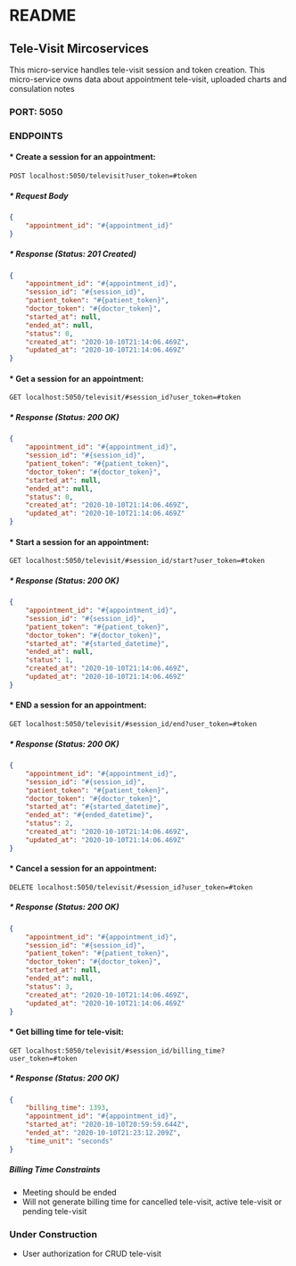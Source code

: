 # README

## Tele-Visit Mircoservices
This micro-service handles tele-visit session and token creation. This micro-service owns data about appointment tele-visit, uploaded charts and consulation notes

### PORT: 5050

### ENDPOINTS
#### * Create a session for an appointment: 
    POST localhost:5050/televisit?user_token=#token

##### * Request Body

```JSON
{
    "appointment_id": "#{appointment_id}"
}
```

##### * Response (Status: 201 Created)

```JSON
{
    "appointment_id": "#{appointment_id}",
    "session_id": "#{session_id}",
    "patient_token": "#{patient_token}",
    "doctor_token": "#{doctor_token}",
    "started_at": null,
    "ended_at": null,
    "status": 0,
    "created_at": "2020-10-10T21:14:06.469Z",
    "updated_at": "2020-10-10T21:14:06.469Z"
}
```

#### * Get a session for an appointment: 
    GET localhost:5050/televisit/#session_id?user_token=#token

##### * Response (Status: 200 OK)

```JSON
{
    "appointment_id": "#{appointment_id}",
    "session_id": "#{session_id}",
    "patient_token": "#{patient_token}",
    "doctor_token": "#{doctor_token}",
    "started_at": null,
    "ended_at": null,
    "status": 0,
    "created_at": "2020-10-10T21:14:06.469Z",
    "updated_at": "2020-10-10T21:14:06.469Z"
}
```

#### * Start a session for an appointment: 
    GET localhost:5050/televisit/#session_id/start?user_token=#token

##### * Response (Status: 200 OK)
```JSON
{
    "appointment_id": "#{appointment_id}",
    "session_id": "#{session_id}",
    "patient_token": "#{patient_token}",
    "doctor_token": "#{doctor_token}",
    "started_at": "#{started_datetime}",
    "ended_at": null,
    "status": 1,
    "created_at": "2020-10-10T21:14:06.469Z",
    "updated_at": "2020-10-10T21:14:06.469Z"
}
```

#### * END a session for an appointment: 
    GET localhost:5050/televisit/#session_id/end?user_token=#token

##### * Response (Status: 200 OK)
```JSON
{
    "appointment_id": "#{appointment_id}",
    "session_id": "#{session_id}",
    "patient_token": "#{patient_token}",
    "doctor_token": "#{doctor_token}",
    "started_at": "#{started_datetime}",
    "ended_at": "#{ended_datetime}",
    "status": 2,
    "created_at": "2020-10-10T21:14:06.469Z",
    "updated_at": "2020-10-10T21:14:06.469Z"
}
```

#### * Cancel a session for an appointment: 
    DELETE localhost:5050/televisit/#session_id?user_token=#token


##### * Response (Status: 200 OK)
```JSON
{
    "appointment_id": "#{appointment_id}",
    "session_id": "#{session_id}",
    "patient_token": "#{patient_token}",
    "doctor_token": "#{doctor_token}",
    "started_at": null,
    "ended_at": null,
    "status": 3,
    "created_at": "2020-10-10T21:14:06.469Z",
    "updated_at": "2020-10-10T21:14:06.469Z"
}
```

#### * Get billing time for tele-visit: 
    GET localhost:5050/televisit/#session_id/billing_time?user_token=#token

##### * Response (Status: 200 OK)
```JSON
{
    "billing_time": 1393,
    "appointment_id": "#{appointment_id}",
    "started_at": "2020-10-10T20:59:59.644Z",
    "ended_at": "2020-10-10T21:23:12.209Z",
    "time_unit": "seconds"
}
```

##### Billing Time Constraints
* Meeting should be ended
* Will not generate billing time for cancelled tele-visit, active tele-visit or pending tele-visit

### Under Construction
*   User authorization for CRUD tele-visit
